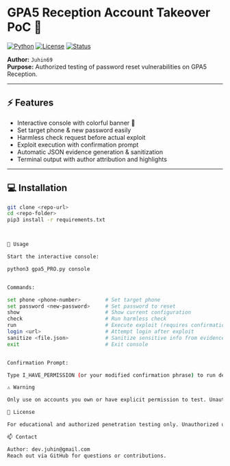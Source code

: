 # GPA5 Reception Account Takeover PoC 🚨

[![Python](https://img.shields.io/badge/python-3.13-blue)](https://www.python.org/) 
[![License](https://img.shields.io/badge/license-Private-red)](LICENSE) 
[![Status](https://img.shields.io/badge/status-Experimental-orange)]()

**Author:** `Juhin69`  
**Purpose:** Authorized testing of password reset vulnerabilities on GPA5 Reception.

---

## ⚡ Features

- Interactive console with colorful banner 🎨
- Set target phone & new password easily
- Harmless check request before actual exploit
- Exploit execution with confirmation prompt
- Automatic JSON evidence generation & sanitization
- Terminal output with author attribution and highlights

---

## 💻 Installation

```bash
git clone <repo-url>
cd <repo-folder>
pip3 install -r requirements.txt



🚀 Usage

Start the interactive console:

python3 gpa5_PRO.py console


Commands:

set phone <phone-number>        # Set target phone
set password <new-password>     # Set password to reset
show                            # Show current configuration
check                           # Run harmless check
run                             # Execute exploit (requires confirmation)
login <url>                     # Attempt login after exploit
sanitize <file.json>            # Sanitize sensitive info from evidence
exit                            # Exit console


Confirmation Prompt:

Type I_HAVE_PERMISSION (or your modified confirmation phrase) to run destructive actions.

⚠️ Warning

Only use on accounts you own or have explicit permission to test. Unauthorized use is illegal.

📄 License

For educational and authorized penetration testing only. Unauthorized usage prohibited.

📫 Contact

Author: dev.juhin@gmail.com
Reach out via GitHub for questions or contributions.
